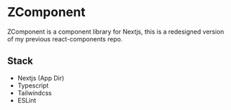 # ZComponent 
ZComponent is a component library for Nextjs, this is a redesigned version of my previous react-components repo.

## Stack 
- Nextjs (App Dir) 
- Typescript 
- Tailwindcss
- ESLint
